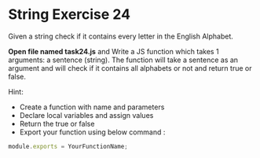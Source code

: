 # String Exercise 24

Given a string check if it contains every letter in the English Alphabet.

**Open file named task24.js** and Write a JS function which takes 1 arguments: a sentence (string). The function will take a sentence as an argument and will check if it contains all alphabets or not and return true
or false.

Hint:

- Create a function with name and parameters
- Declare local variables and assign values
- Return the true or false
- Export your function using below command  :

```js
module.exports = YourFunctionName;
```